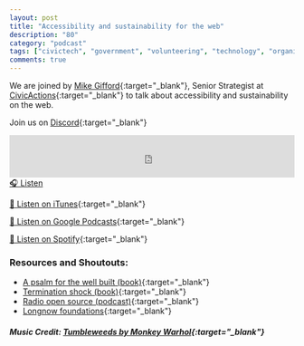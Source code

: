 ```yaml
---
layout: post
title: "Accessibility and sustainability for the web"
description: "80"
category: "podcast"
tags: ["civictech", "government", "volunteering", "technology", "organizing"]
comments: true
---
```


We are joined by [Mike Gifford](https://twitter.com/mgifford){:target="_blank"}, Senior Strategist at [CivicActions](https://civicactions.com/){:target="_blank"} to talk about accessibility and sustainability on the web. 

Join us on [Discord](https://discord.gg/hECzBJh){:target="_blank"}

<iframe width="100%" height="75" scrolling="no" frameborder="no" allow="autoplay" src="https://w.soundcloud.com/player/?url=https%3A//api.soundcloud.com/tracks/1366433659%3Fsecret_token%3Ds-SjehEiMR4y1&color=%23ff5500&auto_play=false&hide_related=false&show_comments=true&show_user=true&show_reposts=false&show_teaser=true&visual=true"></iframe>
<a href="https://soundcloud.com/user-227289754/80-accessibility-and-sustainability-for-the-web" target="_blank">🎧 Listen</a>

[📱 Listen on iTunes](https://itunes.apple.com/us/podcast/civic-tech-chat/id1350640468?mt=2){:target="_blank"}

[📱 Listen on Google Podcasts](https://podcasts.google.com/feed/aHR0cDovL2ZlZWRzLnNvdW5kY2xvdWQuY29tL3VzZXJzL3NvdW5kY2xvdWQ6dXNlcnM6Mzg4NTYyNjc2L3NvdW5kcy5yc3M?sa=X&ved=2ahUKEwjTu5ay5bHwAhUbUc0KHXJEA1UQ9sEGegQIARAC){:target="_blank"}

[📱 Listen on Spotify](https://open.spotify.com/show/1kbwPAi4thGOU43xFkehgT){:target="_blank"}

### Resources and Shoutouts:
- [A psalm for the well built (book)](https://www.goodreads.com/en/book/show/40864002-a-psalm-for-the-wild-built){:target="_blank"}
- [Termination shock (book)](https://www.goodreads.com/book/show/57094295-termination-shock){:target="_blank"}
- [Radio open source (podcast)](https://radioopensource.org/){:target="_blank"}
- [Longnow foundations](https://longnow.org/){:target="_blank"}


##### Music Credit: [Tumbleweeds by Monkey Warhol](http://freemusicarchive.org/music/Monkey_Warhol/Lonely_Hearts_Challenge/Monkey_Warhol_-_Tumbleweeds){:target="_blank"}

